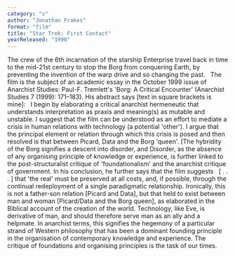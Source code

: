 ```yaml
---
category: "s"
author: "Jonathan Frakes"
format: "film"
title: "Star Trek: First Contact"
yearReleased: "1996"
---
```

The crew of the 6th incarnation of the starship Enterprise travel back in time to the mid-21st century to stop the Borg from conquering Earth, by preventing the invention of the warp drive and so changing the past.
 
The film is the subject of an academic essay in the October 1999 issue of Anarchist Studies: Paul-F. Tremlett's 'Borg: A Critical Encounter' (Anarchist Studies 7 (1999): 171–183). His abstract says [text in square brackets is mine]:
 
I begin by elaborating a critical anarchist hermeneutic that understands interpretation as praxis and meaning(s) as mutable and unstable. I suggest that the film can be understood as an effort to mediate a crisis in human relations with technology (a potential 'other'). I argue that the principal element or relation through which this crisis is posed and then resolved is that between Picard, Data and the Borg 'queen'. [The hybridity of the Borg signifies a descent into disorder, and Disorder, as the absence of any organising principle of knowledge or experience, is further linked to the post-structuralist critique of 'foundationalism' and the anarchist critique of government.
In his conclusion, he further says that the film suggests
 
[ . . . ] that 'the real' must be preserved at all costs, and, if possible, through the continual redeployment of a single paradigmatic relationship. Ironically, this is not a father-son relation [Picard and Data], but that held to exist between man and woman [Picard/Data and the Borg queen], as elaborated in the Biblical account of the creation of the world. Technology, like Eve, is derivative of man, and should therefore serve man as an ally and a helpmate. In anarchist terms, this signifies the hegemony of a particular strand of Western philosophy that has been a dominant founding principle in the organisation of contemporary knowledge and experience. The critique of foundations and organising principles is the task of our times.